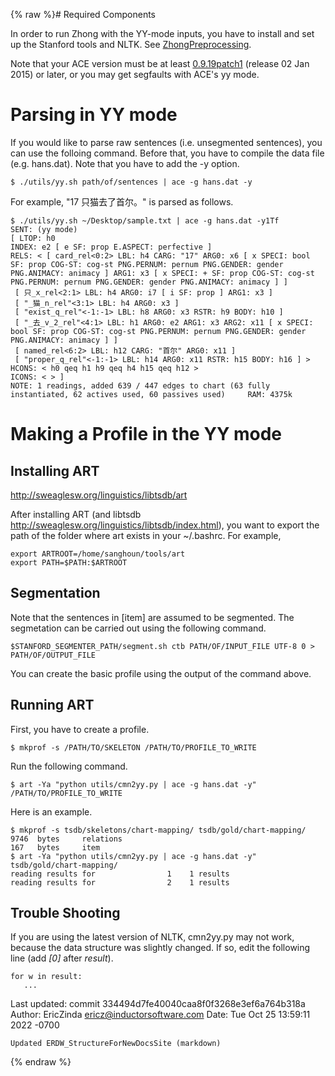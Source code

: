 {% raw %}# Required Components

In order to run Zhong with the YY-mode inputs, you have to install and
set up the Stanford tools and NLTK. See
[ZhongPreprocessing](../ZhongPreprocessing).

Note that your ACE version must be at least
[0.9.19patch1](http://sweaglesw.org/linguistics/ace/download/ace-0.9.19patch1-x86-64.tar.gz)
(release 02 Jan 2015) or later, or you may get segfaults with ACE's yy
mode.

# Parsing in YY mode

If you would like to parse raw sentences (i.e. unsegmented sentences),
you can use the folloing command. Before that, you have to compile the
data file (e.g. hans.dat). Note that you have to add the -y option.

    $ ./utils/yy.sh path/of/sentences | ace -g hans.dat -y

For example, "17 只猫去了首尔。" is parsed as follows.

    $ ./utils/yy.sh ~/Desktop/sample.txt | ace -g hans.dat -y1Tf
    SENT: (yy mode)
    [ LTOP: h0
    INDEX: e2 [ e SF: prop E.ASPECT: perfective ]
    RELS: < [ card_rel<0:2> LBL: h4 CARG: "17" ARG0: x6 [ x SPECI: bool SF: prop COG-ST: cog-st PNG.PERNUM: pernum PNG.GENDER: gender PNG.ANIMACY: animacy ] ARG1: x3 [ x SPECI: + SF: prop COG-ST: cog-st PNG.PERNUM: pernum PNG.GENDER: gender PNG.ANIMACY: animacy ] ]
     [ 只_x_rel<2:1> LBL: h4 ARG0: i7 [ i SF: prop ] ARG1: x3 ]
     [ "_猫_n_rel"<3:1> LBL: h4 ARG0: x3 ]
     [ "exist_q_rel"<-1:-1> LBL: h8 ARG0: x3 RSTR: h9 BODY: h10 ]
     [ "_去_v_2_rel"<4:1> LBL: h1 ARG0: e2 ARG1: x3 ARG2: x11 [ x SPECI: bool SF: prop COG-ST: cog-st PNG.PERNUM: pernum PNG.GENDER: gender PNG.ANIMACY: animacy ] ]
     [ named_rel<6:2> LBL: h12 CARG: "首尔" ARG0: x11 ]
     [ "proper_q_rel"<-1:-1> LBL: h14 ARG0: x11 RSTR: h15 BODY: h16 ] >
    HCONS: < h0 qeq h1 h9 qeq h4 h15 qeq h12 >
    ICONS: < > ]
    NOTE: 1 readings, added 639 / 447 edges to chart (63 fully instantiated, 62 actives used, 60 passives used)     RAM: 4375k

# Making a Profile in the YY mode

## Installing ART

<http://sweaglesw.org/linguistics/libtsdb/art>

After installing ART (and libtsdb
<http://sweaglesw.org/linguistics/libtsdb/index.html>), you want to
export the path of the folder where art exists in your \~/.bashrc. For
example,

    export ARTROOT=/home/sanghoun/tools/art
    export PATH=$PATH:$ARTROOT

## Segmentation

Note that the sentences in \[item\] are assumed to be segmented. The
segmetation can be carried out using the following command.

    $STANFORD_SEGMENTER_PATH/segment.sh ctb PATH/OF/INPUT_FILE UTF-8 0 > PATH/OF/OUTPUT_FILE

You can create the basic profile using the output of the command above.

## Running ART

First, you have to create a profile.

    $ mkprof -s /PATH/TO/SKELETON /PATH/TO/PROFILE_TO_WRITE

Run the following command.

    $ art -Ya "python utils/cmn2yy.py | ace -g hans.dat -y" /PATH/TO/PROFILE_TO_WRITE

Here is an example.

    $ mkprof -s tsdb/skeletons/chart-mapping/ tsdb/gold/chart-mapping/
    9746  bytes     relations
    167   bytes     item
    $ art -Ya "python utils/cmn2yy.py | ace -g hans.dat -y" tsdb/gold/chart-mapping/
    reading results for                1    1 results
    reading results for                2    1 results

## Trouble Shooting

If you are using the latest version of NLTK, cmn2yy.py may not work,
because the data structure was slightly changed. If so, edit the
following line (add *\[0\]* after *result*).

    for w in result:
       ...

Last updated: commit 334494d7fe40040caa8f0f3268e3ef6a764b318a
Author: EricZinda <ericz@inductorsoftware.com>
Date:   Tue Oct 25 13:59:11 2022 -0700

    Updated ERDW_StructureForNewDocsSite (markdown)
{% endraw %}